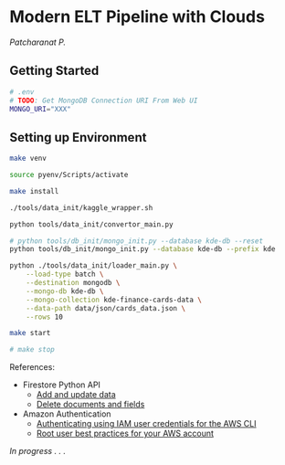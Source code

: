 # Modern ELT Pipeline with Clouds

*Patcharanat P.*

## Getting Started
```bash
# .env
# TODO: Get MongoDB Connection URI From Web UI
MONGO_URI="XXX"
```

## Setting up Environment

```bash
make venv

source pyenv/Scripts/activate

make install

./tools/data_init/kaggle_wrapper.sh

python tools/data_init/convertor_main.py

# python tools/db_init/mongo_init.py --database kde-db --reset
python tools/db_init/mongo_init.py --database kde-db --prefix kde

python ./tools/data_init/loader_main.py \
    --load-type batch \
    --destination mongodb \
    --mongo-db kde-db \
    --mongo-collection kde-finance-cards-data \
    --data-path data/json/cards_data.json \
    --rows 10
```

```bash
make start

# make stop
```

References:
- Firestore Python API
    - [Add and update data](https://cloud.google.com/firestore/docs/manage-data/add-data#pythonasync_6)
    - [Delete documents and fields](https://cloud.google.com/firestore/docs/manage-data/delete-data)
- Amazon Authentication
    - [Authenticating using IAM user credentials for the AWS CLI](https://docs.aws.amazon.com/cli/v1/userguide/cli-authentication-user.html)
    - [Root user best practices for your AWS account](https://docs.aws.amazon.com/IAM/latest/UserGuide/root-user-best-practices.html)
    
*In progress . . .*